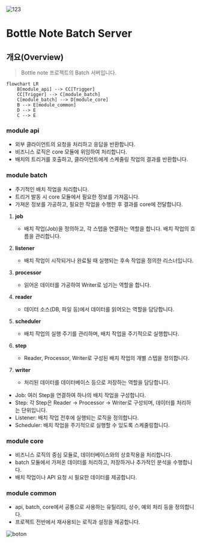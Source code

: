 ![123](https://github.com/user-attachments/assets/a6256292-33d9-4801-9b9d-78f11d9dea13)

# Bottle Note Batch Server

## 개요(Overview)

> Bottle note 프로젝트의 Batch 서버입니다.

```mermaid
flowchart LR
    B[module_api] --> CC[Trigger]
    CC[Trigger] --> C[module_batch]
    C[module_batch] --> D[module_core]
    B --> E[module_common]
    D --> E
    C --> E
```

### module api

- 외부 클라이언트의 요청을 처리하고 응답을 반환합니다.
- 비즈니스 로직은 core 모듈에 위임하여 처리합니다.
- 배치의 트리거를 호출하고, 클라이언트에게 스케줄링 작업의 결과를 반환합니다.

### module batch

- 주기적인 배치 작업을 처리합니다.
- 트리거 발동 시 core 모듈에서 필요한 정보를 가져옵니다.
- 가져온 정보를 가공하고, 필요한 작업을 수행한 후 결과를 core에 전달합니다.

1. **job**
   - 배치 작업(Job)을 정의하고, 각 스텝을 연결하는 역할을 합니다. 배치 작업의 흐름을 관리합니다.

2. **listener**
    - 배치 작업이 시작되거나 완료될 때 실행되는 후속 작업을 정의한 리스너입니다.

3. **processor**
    - 읽어온 데이터를 가공하여 Writer로 넘기는 역할을 합니다.

4. **reader**
    - 데이터 소스(DB, 파일 등)에서 데이터를 읽어오는 역할을 담당합니다.

5. **scheduler**
    - 배치 작업의 실행 주기를 관리하며, 배치 작업을 주기적으로 실행합니다.

6. **step**
    - Reader, Processor, Writer로 구성된 배치 작업의 개별 스텝을 정의합니다.

7. **writer**
    - 처리된 데이터를 데이터베이스 등으로 저장하는 역할을 담당합니다.

- Job: 여러 Step을 연결하여 하나의 배치 작업을 구성합니다.
- Step: 각 Step은 Reader -> Processor -> Writer로 구성되며, 데이터를 처리하는 단위입니다.
- Listener: 배치 작업 전후에 실행되는 로직을 정의합니다.
- Scheduler: 배치 작업을 주기적으로 실행할 수 있도록 스케줄링합니다.

### module core

- 비즈니스 로직의 중심 모듈로, 데이터베이스와의 상호작용을 처리합니다.
- batch 모듈에서 가져온 데이터를 처리하고, 저장하거나 추가적인 분석을 수행합니다.
- 배치 작업이나 API 요청 시 필요한 데이터를 제공합니다.

### module common

- api, batch, core에서 공통으로 사용하는 유틸리티, 상수, 예외 처리 등을 정의합니다.
- 프로젝트 전반에서 재사용되는 로직과 설정을 제공합니다.

![boton](https://github.com/user-attachments/assets/50bf121a-fb97-46d6-9d1f-6e56858363c1)
